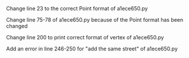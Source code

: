 Change line 23 to the correct  Point format of a1ece650.py 


Change line 75-78 of a1ece650.py because of the Point format has been changed 


Change line 200 to print correct format of vertex of a1ece650.py 


Add an error in line 246-250 for "add the same street" of a1ece650.py

